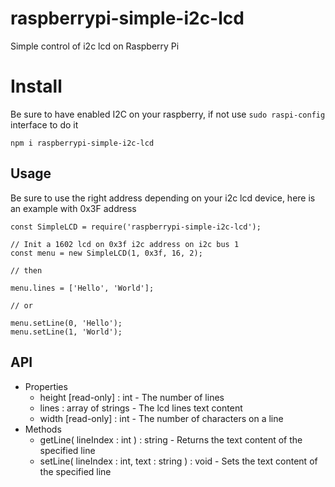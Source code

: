 # raspberrypi-simple-i2c-lcd
 Simple control of i2c lcd on Raspberry Pi

# Install
Be sure to have enabled I2C on your raspberry, if not use ```sudo raspi-config``` interface to do it
```
npm i raspberrypi-simple-i2c-lcd
```

## Usage
Be sure to use the right address depending on your i2c lcd device, here is an example with 0x3F address
```
const SimpleLCD = require('raspberrypi-simple-i2c-lcd');

// Init a 1602 lcd on 0x3f i2c address on i2c bus 1
const menu = new SimpleLCD(1, 0x3f, 16, 2);

// then

menu.lines = ['Hello', 'World'];

// or

menu.setLine(0, 'Hello');
menu.setLine(1, 'World');
```
## API
- Properties
  - height [read-only] : int - The number of lines
  - lines : array of strings - The lcd lines text content
  - width [read-only] : int - The number of characters on a line
- Methods
  - getLine( lineIndex : int ) : string - Returns the text content of the specified line
  - setLine( lineIndex : int, text : string ) : void - Sets the text content of the specified line
